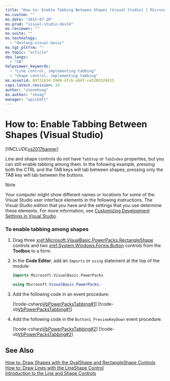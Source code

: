 ```yaml
---
title: "How to: Enable Tabbing Between Shapes (Visual Studio) | Microsoft Docs"
ms.custom: ""
ms.date: "2015-07-20"
ms.prod: "visual-studio-dev14"
ms.reviewer: ""
ms.suite: ""
ms.technology: 
  - "devlang-visual-basic"
ms.tgt_pltfrm: ""
ms.topic: "article"
dev_langs: 
  - "VB"
helpviewer_keywords: 
  - "Line control, implementing tabbing"
  - "Shape control, implementing tabbing"
ms.assetid: 09731b34-3900-4fcb-a9df-ce5280328433
caps.latest.revision: 14
author: "stevehoag"
ms.author: "shoag"
manager: "wpickett"
---
```

# How to: Enable Tabbing Between Shapes (Visual Studio)
[!INCLUDE[vs2017banner](../../../includes/vs2017banner.md)]

Line and shape controls do not have `TabStop` or `TabIndex` properties, but you can still enable tabbing among them. In the following example, pressing both the CTRL and the TAB keys will tab between shapes; pressing only the TAB key will tab between the buttons.  
  
> [!NOTE]
>  Your computer might show different names or locations for some of the Visual Studio user interface elements in the following instructions. The Visual Studio edition that you have and the settings that you use determine these elements. For more information, see [Customizing Development Settings in Visual Studio](http://msdn.microsoft.com/en-us/22c4debb-4e31-47a8-8f19-16f328d7dcd3).  
  
### To enable tabbing among shapes  
  
1.  Drag three <xref:Microsoft.VisualBasic.PowerPacks.RectangleShape> controls and two <xref:System.Windows.Forms.Button> controls from the **Toolbox** to a form.  
  
2.  In the **Code Editor**, add an `Imports` or `using` statement at the top of the module:  
  
    ```vb  
    Imports Microsoft.VisualBasic.PowerPacks  
    ```  
  
    ```csharp  
    using Microsoft.VisualBasic.PowerPacks;  
    ```  
  
3.  Add the following code in an event procedure:  
  
     [!code-csharp[VbPowerPacksTabbing#1](../../../snippets/csharp/VS_Snippets_VBCSharp/VbPowerPacksTabbing/CS/VbPowerPacksTabbing.cs#1)]
     [!code-vb[VbPowerPacksTabbing#1](../../../snippets/visualbasic/VS_Snippets_VBCSharp/VbPowerPacksTabbing/VB/VbPowerPacksTabbing.vb#1)]  
  
4.  Add the following code in the `Button1_PreviewKeyDown` event procedure:  
  
     [!code-csharp[VbPowerPacksTabbing#2](../../../snippets/csharp/VS_Snippets_VBCSharp/VbPowerPacksTabbing/CS/VbPowerPacksTabbing.cs#2)]
     [!code-vb[VbPowerPacksTabbing#2](../../../snippets/visualbasic/VS_Snippets_VBCSharp/VbPowerPacksTabbing/VB/VbPowerPacksTabbing.vb#2)]  
  
## See Also  
 [How to: Draw Shapes with the OvalShape and RectangleShape Controls](../../../visual-basic/developing-apps/windows-forms/how-to-draw-shapes-with-the-ovalshape-and-rectangleshape-controls.md)   
 [How to: Draw Lines with the LineShape Control](../../../visual-basic/developing-apps/windows-forms/how-to-draw-lines-with-the-lineshape-control-visual-studio.md)   
 [Introduction to the Line and Shape Controls](../../../visual-basic/developing-apps/windows-forms/introduction-to-the-line-and-shape-controls-visual-studio.md)